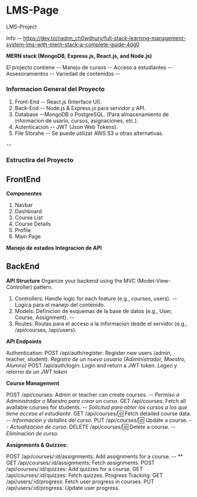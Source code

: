 # LMS-Page
LMS-Project


Info -- https://dev.to/nadim_ch0wdhury/full-stack-learning-management-system-lms-with-mern-stack-a-complete-guide-4dg0

 **MERN stack (MongoDB, Express.js, React.js, and Node.js)**

 El projecto contiene --
 Manejo de cursos --
 Acceso a estudiantes --
 Assesoramientos --
 Variedad de contenidos --

 ### Informacion General del Proyecto

1. Front-End -- React.js (Interface UI).
2. Back-End -- Node.js & Express.js para servidor y API.
3. Database --MongoDB o PostgreSQL. (Para almacenamiento de informacion de usario, cursos, asignaciones, etc.).
4. Autenticacion -- JWT (Json Web Tokens).
5. File Storahe -- Se puede utilizar AWS S3 u otras alternativas.

--

### Estructira del Proyecto

## FrontEnd
**Componentes**
1. Navbar
2. Dashboard
3. Course List
4. Course Details
5. Profile
6.  Main Page

**Manejo de estados**
**Integracion de API**

## BackEnd

**API Structure** Organize your backend using the MVC (Model-View-Controller) pattern.

1. Controllers: Handle logic for each feature (e.g., courses, users). -- Logica para el manejo del contenido.
2. Models: Definicion de esquemas de la base de datos  (e.g., User, Course, Assignment). -- 
3. Routes: Routas para el acceso a la informacion desde el servidor (e.g., /api/courses, /api/users).

**API Endpoints**

Authentication:
POST /api/auth/register: Register new users (admin, teacher, student).  *Registro de un nuevo usuario (Adiministrador, Maestro, Alumno)*
POST /api/auth/login: Login and return a JWT token. *Logeo y retorno de un JWT token*

**Course Management**

POST /api/courses: Admin or teacher can create courses. --  *Permiso a Administrador o Maestro para crear un curso.*
GET /api/courses: Fetch all available courses for students. -- *Solicitud para obter los cursos a los que tiene acceso el estudiante.*
GET /api/courses/:id: Fetch detailed course data. -- *Informacion y detalles del curso.*
PUT /api/courses/:id: Update a course. -- *Actualizacion de curso.*
DELETE /api/courses/:id: Delete a course. -- *Eliminacion de curso.*

**Assignments & Quizzes:**

POST /api/courses/:id/assignments: Add assignments for a course. -- **
GET /api/courses/:id/assignments: Fetch assignments.
POST /api/courses/:id/quizzes: Add quizzes for a course.
GET /api/courses/:id/quizzes: Fetch quizzes.
Progress Tracking:
GET /api/users/:id/progress: Fetch user progress in courses.
PUT /api/users/:id/progress: Update user progress.